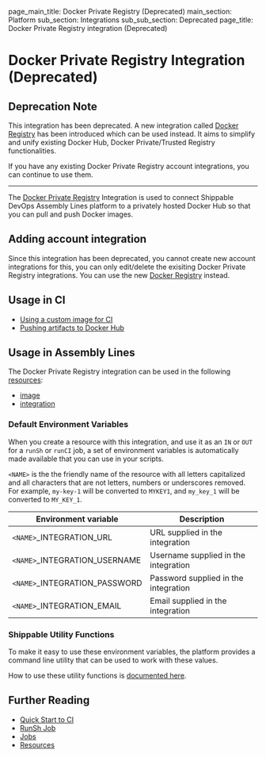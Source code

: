 page_main_title: Docker Private Registry (Deprecated)
main_section: Platform
sub_section: Integrations
sub_sub_section: Deprecated
page_title: Docker Private Registry integration (Deprecated)

# Docker Private Registry Integration (Deprecated)

## Deprecation Note
This integration has been deprecated. A new integration called [Docker Registry](/platform/integration/dockerRegistryLogin) has been introduced which can be used instead. It aims to simplify and unify existing Docker Hub, Docker Private/Trusted Registry functionalities.

If you have any existing Docker Private Registry account integrations, you can continue to use them.

---

The [Docker Private Registry](https://docs.docker.com/registry/deploying/) Integration is used to connect Shippable DevOps Assembly Lines platform to a privately hosted Docker Hub so that you can pull and push Docker images.

## Adding account integration

Since this integration has been deprecated, you cannot create new account integrations for this, you can only edit/delete the exisiting Docker Private Registry integrations. You can use the new [Docker Registry](/platform/integration/dockerRegistryLogin) instead.

## Usage in CI

* [Using a custom image for CI](/ci/custom-docker-image/)
* [Pushing artifacts to Docker Hub](/ci/push-to-docker-private-registry/)

## Usage in Assembly Lines

The Docker Private Registry integration can be used in the following [resources](/platform/workflow/resource/overview/):

* [image](/platform/workflow/resource/image)
* [integration](/platform/workflow/resource/integration)

### Default Environment Variables
When you create a resource with this integration, and use it as an `IN` or `OUT` for a `runSh` or `runCI` job, a set of environment variables is automatically made available that you can use in your scripts.

`<NAME>` is the the friendly name of the resource with all letters capitalized and all characters that are not letters, numbers or underscores removed. For example, `my-key-1` will be converted to `MYKEY1`, and `my_key_1` will be converted to `MY_KEY_1`.

| Environment variable						| Description                         |
| ------------- 								|------------------------------------ |
| `<NAME>`\_INTEGRATION\_URL   			| URL supplied in the integration |
| `<NAME>`\_INTEGRATION\_USERNAME   		| Username supplied in the integration |
| `<NAME>`\_INTEGRATION\_PASSWORD			| Password supplied in the integration |
| `<NAME>`\_INTEGRATION\_EMAIL			| Email supplied in the integration |

### Shippable Utility Functions
To make it easy to use these environment variables, the platform provides a command line utility that can be used to work with these values.

How to use these utility functions is [documented here](/platform/tutorial/workflow/using-shipctl).

## Further Reading
* [Quick Start to CI](/getting-started/ci-sample)
* [RunSh Job](/platform/workflow/job/runsh)
* [Jobs](/platform/workflow/job/overview)
* [Resources](/platform/workflow/resource/overview)
